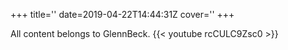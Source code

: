 +++
title=''
date=2019-04-22T14:44:31Z
cover=''
+++

All content belongs to GlennBeck.
{{< youtube rcCULC9Zsc0 >}}
